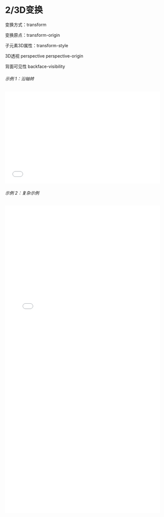 # 2/3D变换

变换方式：transform

变换原点：transform-origin

子元素3D属性：transform-style

3D透视
	perspective
	perspective-origin

背面可见性
	backface-visibility


###### 示例 1：沿轴转
<iframe width="100%" height="300" src="//jsfiddle.net/stonebreaker/7qc38akp/3/embedded/result,html,css/" allowfullscreen="allowfullscreen" allowpaymentrequest frameborder="0"></iframe>

###### 示例 2：复杂示例
<iframe width="100%" height="1000" src="//jsfiddle.net/stonebreaker/09rq4Lnc/2/embedded/result,html,css/" allowfullscreen="allowfullscreen" allowpaymentrequest frameborder="0"></iframe>
